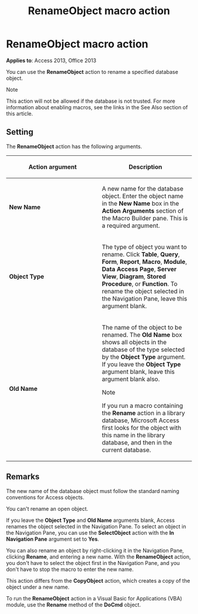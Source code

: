 ﻿---
title: RenameObject macro action
TOCTitle: RenameObject macro action
ms:assetid: fee04eb0-23c0-5d57-b903-e1ae54f2d25e
ms:mtpsurl: https://msdn.microsoft.com/library/Ff837293(v=office.15)
ms:contentKeyID: 48548948
ms.date: 09/18/2015
mtps_version: v=office.15
f1_keywords:
- vbaac10.chm165893
f1_categories:
- Office.Version=v15
---

# RenameObject macro action


**Applies to**: Access 2013, Office 2013

You can use the **RenameObject** action to rename a specified database object.


> [!NOTE]
> <P>This action will not be allowed if the database is not trusted. For more information about enabling macros, see the links in the See Also section of this article.</P>



## Setting

The **RenameObject** action has the following arguments.

<table>
<colgroup>
<col style="width: 50%" />
<col style="width: 50%" />
</colgroup>
<thead>
<tr class="header">
<th><p>Action argument</p></th>
<th><p>Description</p></th>
</tr>
</thead>
<tbody>
<tr class="odd">
<td><p><strong>New Name</strong></p></td>
<td><p>A new name for the database object. Enter the object name in the <strong>New Name</strong> box in the <strong>Action Arguments</strong> section of the Macro Builder pane. This is a required argument.</p></td>
</tr>
<tr class="even">
<td><p><strong>Object Type</strong></p></td>
<td><p>The type of object you want to rename. Click <strong>Table</strong>, <strong>Query</strong>, <strong>Form</strong>, <strong>Report</strong>, <strong>Macro</strong>, <strong>Module</strong>, <strong>Data Access Page</strong>, <strong>Server View</strong>, <strong>Diagram</strong>, <strong>Stored Procedure</strong>, or <strong>Function</strong>. To rename the object selected in the Navigation Pane, leave this argument blank.</p></td>
</tr>
<tr class="odd">
<td><p><strong>Old Name</strong></p></td>
<td><p>The name of the object to be renamed. The <strong>Old Name</strong> box shows all objects in the database of the type selected by the <strong>Object Type</strong> argument. If you leave the <strong>Object Type</strong> argument blank, leave this argument blank also.</p>

> [!NOTE]
> <P>If you run a macro containing the <STRONG>Rename</STRONG> action in a library database, Microsoft Access first looks for the object with this name in the library database, and then in the current database.</P>


<p></p></td>
</tr>
</tbody>
</table>


## Remarks

The new name of the database object must follow the standard naming conventions for Access objects.

You can't rename an open object.

If you leave the **Object Type** and **Old Name** arguments blank, Access renames the object selected in the Navigation Pane. To select an object in the Navigation Pane, you can use the **SelectObject** action with the **In Navigation Pane** argument set to **Yes**.

You can also rename an object by right-clicking it in the Navigation Pane, clicking **Rename**, and entering a new name. With the **RenameObject** action, you don't have to select the object first in the Navigation Pane, and you don't have to stop the macro to enter the new name.

This action differs from the **CopyObject** action, which creates a copy of the object under a new name.

To run the **RenameObject** action in a Visual Basic for Applications (VBA) module, use the **Rename** method of the **DoCmd** object.


